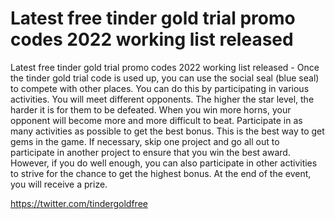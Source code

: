 # Latest free tinder gold trial promo codes 2022 working list released

Latest free tinder gold trial promo codes 2022 working list released - Once the tinder gold trial code is used up, you can use the social seal (blue seal) to compete with other places. You can do this by participating in various activities. You will meet different opponents. The higher the star level, the harder it is for them to be defeated. When you win more horns, your opponent will become more and more difficult to beat. Participate in as many activities as possible to get the best bonus. This is the best way to get gems in the game. If necessary, skip one project and go all out to participate in another project to ensure that you win the best award. However, if you do well enough, you can also participate in other activities to strive for the chance to get the highest bonus. At the end of the event, you will receive a prize.

https://twitter.com/tindergoldfree
